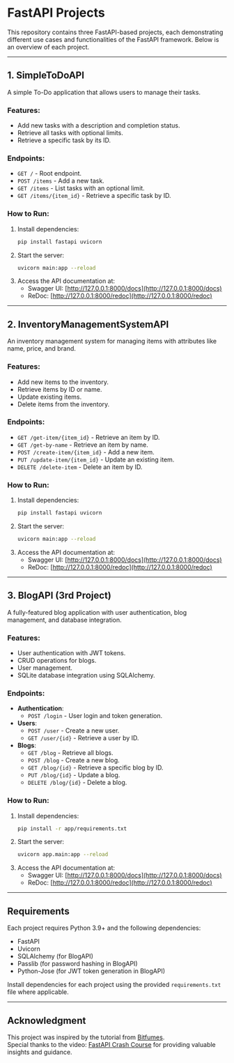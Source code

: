 # FastAPI Projects

This repository contains three FastAPI-based projects, each demonstrating different use cases and functionalities of the FastAPI framework. Below is an overview of each project.

---

## 1. SimpleToDoAPI

A simple To-Do application that allows users to manage their tasks.

### Features:
- Add new tasks with a description and completion status.
- Retrieve all tasks with optional limits.
- Retrieve a specific task by its ID.

### Endpoints:
- `GET /` - Root endpoint.
- `POST /items` - Add a new task.
- `GET /items` - List tasks with an optional limit.
- `GET /items/{item_id}` - Retrieve a specific task by ID.

### How to Run:
1. Install dependencies:
   ```bash
   pip install fastapi uvicorn
   ```
2. Start the server:
   ```bash
   uvicorn main:app --reload
   ```
3. Access the API documentation at:
   - Swagger UI: [http://127.0.0.1:8000/docs](http://127.0.0.1:8000/docs)
   - ReDoc: [http://127.0.0.1:8000/redoc](http://127.0.0.1:8000/redoc)

---

## 2. InventoryManagementSystemAPI

An inventory management system for managing items with attributes like name, price, and brand.

### Features:
- Add new items to the inventory.
- Retrieve items by ID or name.
- Update existing items.
- Delete items from the inventory.

### Endpoints:
- `GET /get-item/{item_id}` - Retrieve an item by ID.
- `GET /get-by-name` - Retrieve an item by name.
- `POST /create-item/{item_id}` - Add a new item.
- `PUT /update-item/{item_id}` - Update an existing item.
- `DELETE /delete-item` - Delete an item by ID.

### How to Run:
1. Install dependencies:
   ```bash
   pip install fastapi uvicorn
   ```
2. Start the server:
   ```bash
   uvicorn main:app --reload
   ```
3. Access the API documentation at:
   - Swagger UI: [http://127.0.0.1:8000/docs](http://127.0.0.1:8000/docs)
   - ReDoc: [http://127.0.0.1:8000/redoc](http://127.0.0.1:8000/redoc)

---

## 3. BlogAPI (3rd Project)

A fully-featured blog application with user authentication, blog management, and database integration.

### Features:
- User authentication with JWT tokens.
- CRUD operations for blogs.
- User management.
- SQLite database integration using SQLAlchemy.

### Endpoints:
- **Authentication**:
  - `POST /login` - User login and token generation.
- **Users**:
  - `POST /user` - Create a new user.
  - `GET /user/{id}` - Retrieve a user by ID.
- **Blogs**:
  - `GET /blog` - Retrieve all blogs.
  - `POST /blog` - Create a new blog.
  - `GET /blog/{id}` - Retrieve a specific blog by ID.
  - `PUT /blog/{id}` - Update a blog.
  - `DELETE /blog/{id}` - Delete a blog.

### How to Run:
1. Install dependencies:
   ```bash
   pip install -r app/requirements.txt
   ```
2. Start the server:
   ```bash
   uvicorn app.main:app --reload
   ```
3. Access the API documentation at:
   - Swagger UI: [http://127.0.0.1:8000/docs](http://127.0.0.1:8000/docs)
   - ReDoc: [http://127.0.0.1:8000/redoc](http://127.0.0.1:8000/redoc)

---

## Requirements

Each project requires Python 3.9+ and the following dependencies:
- FastAPI
- Uvicorn
- SQLAlchemy (for BlogAPI)
- Passlib (for password hashing in BlogAPI)
- Python-Jose (for JWT token generation in BlogAPI)

Install dependencies for each project using the provided `requirements.txt` file where applicable.

---

## Acknowledgment

This project was inspired by the tutorial from [Bitfumes](https://www.youtube.com/@Bitfumes).  
Special thanks to the video: [FastAPI Crash Course](https://www.youtube.com/watch?v=7t2alSnE2-I&ab_channel=Bitfumes) for providing valuable insights and guidance.


